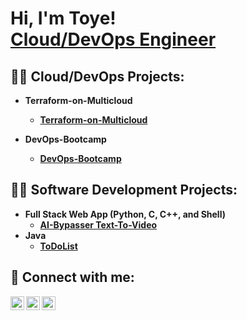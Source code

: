 <h1>Hi, I'm Toye! <br/><a href="https://github.com/toyekuti">Cloud/DevOps Engineer</a></h1>

<h2>👨‍💻 Cloud/DevOps Projects:</h2>

- <b>Terraform-on-Multicloud
  - [Terraform-on-Multicloud](https://github.com/toyekuti/Terraform-on-Multicloud)

- <b>DevOps-Bootcamp</b>
  - [DevOps-Bootcamp](https://github.com/toyekuti/DevOps-Bootcamp)

<h2>👨‍💻 Software Development Projects:</h2>

- <b>Full Stack Web App (Python, C, C++, and Shell)</b>
  - [AI-Bypasser Text-To-Video ](https://github.com/toyekuti/AI-Bypasser)
- <b>Java</b>
  - [ToDoList](https://github.com/toyekuti/ToDoList)

<h2> 🤳 Connect with me:</h2>

[<img align="left" alt="OlutoyeRansome-Kuti | LinkedIn" width="22px" src="https://cdn.jsdelivr.net/npm/simple-icons@v3/icons/linkedin.svg" />][linkedin]
[<img align="left" alt="OlutoyeRansome-Kuti | Twitter" width="22px" src="https://cdn.jsdelivr.net/npm/simple-icons@v3/icons/twitter.svg" />][twitter]
[<img align="left" alt="OlutoyeRansome-Kuti | Instagram" width="22px" src="https://cdn.jsdelivr.net/npm/simple-icons@v3/icons/instagram.svg" />][instagram]

[linkedin]: https://www.linkedin.com/in/olutoyeransomekuti
[twitter]: https://twitter.com/toyekuti
[instagram]: https://www.instagram.com/olutoyekuti

<!--
**toyekuti/toyekuti** is a ✨ _special_ ✨ repository because its `README.md` (this file) appears on your GitHub profile.

Here are some ideas to get you started:

- 🔭 I’m currently working on ... Cloud & DevOps projects
- 🌱 I’m currently learning ... DevOps Engineering
- 👯 I’m looking to collaborate on ... Cloud and DevOps projects
- 🤔 I’m looking for help with ... Cloud and DevOps Engineering
- 💬 Ask me about ... Docker, Terraform, Kubernetes, AWS, GCP & Microsoft Azure
- 📫 How to reach me: ... olutoyekuti@gmail.com
- 😄 Pronouns: ... He/Him/His
- ⚡ Fun fact: ... I can comfortably roll a kayak backwards
-->
